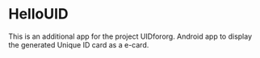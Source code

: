 HelloUID
========

This is an additional app for the project UIDfororg. Android app to display the generated Unique ID card as a e-card.